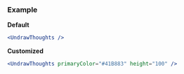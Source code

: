 ### Example

**Default**
```jsx
<UndrawThoughts />
```

**Customized**
```jsx
<UndrawThoughts primaryColor="#41B883" height="100" />
```

